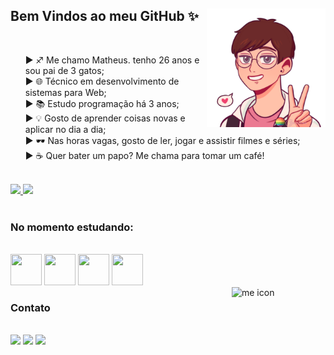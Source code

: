 ## Bem Vindos ao meu GitHub ✨ <a href="https://linktr.ee/mathttps_" target="_blank"><img align="right" alt="me icon" height="190" width="190" src="me-icon.png"></a>
</br>
<ul style="list-style-type: none;">
    <li>► ♐ Me chamo Matheus. tenho 26 anos e sou pai de 3 gatos;</li>
    <li>► 🌐 Técnico em desenvolvimento de sistemas para Web;</li>
    <li>► 📚 Estudo programação há 3 anos;</li>
    <li>► 💡 Gosto de aprender coisas novas e aplicar no dia a dia;</li>
    <li>► 🕶 Nas horas vagas, gosto de ler, jogar e assistir filmes e séries;</li>
    <li>► ☕ Quer bater um papo? Me chama para tomar um café!</li>
</ul>

</br>

<div>
    <a href="https://github.com/CodeMathttps">
    <img height="180em" src="https://github-readme-stats.vercel.app/api/top-langs/?username=CodeMathttps&layout=compact&langs_count=7&theme=dracula"/>
    <img height="180em" src="https://github-readme-stats.vercel.app/api?username=CodeMathttps&show_icons=true&theme=dracula&include_all_commits=true&count_private=true"/>
    </a>
</div>
</br>

### No momento estudando:
</br>

<img height="50" width="50" src="https://cdn.jsdelivr.net/gh/devicons/devicon/icons/angularjs/angularjs-plain.svg" />
<img height="50" width="50" src="https://cdn.jsdelivr.net/gh/devicons/devicon/icons/react/react-original.svg" />
<img height="50" width="50" src="https://cdn.jsdelivr.net/gh/devicons/devicon/icons/nodejs/nodejs-original.svg" />
<img height="50" width="50" src="https://cdn.jsdelivr.net/gh/devicons/devicon/icons/csharp/csharp-plain.svg" />

</br>

<img align="right" alt="me icon" height="150" width="150" src="https://tenor.com/view/cat-typing-fast-funny-cute-gif-13043586.gif"/>

### Contato

</br>
<div>
    <a href = "mailto:santos.matheusgr@gmail.com"><img src="https://img.shields.io/badge/Gmail-D14836?style=for-the-badge&logo=gmail&logoColor=white" target="_blank"></a>
    <a href="https://www.linkedin.com/in/santosmatheusgr" target="_blank"><img src="https://img.shields.io/badge/-LinkedIn-%230077B5?style=for-the-badge&logo=linkedin&logoColor=white" target="_blank"></a>   
    <a href="https://linktr.ee/mathttps_" target="_blank"><img src="https://img.shields.io/badge/linktree-1de9b6?style=for-the-badge&logo=linktree&logoColor=white" target="_blank"></a>   
</div>